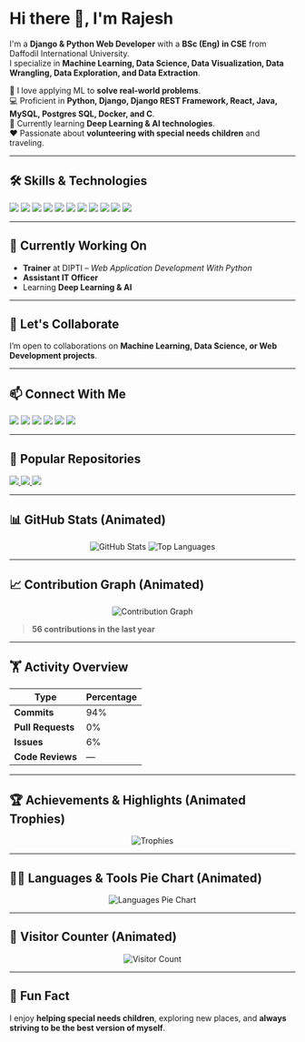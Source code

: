 # Hi there 👋, I'm Rajesh

I'm a **Django & Python Web Developer** with a **BSc (Eng) in CSE** from Daffodil International University.  
I specialize in **Machine Learning, Data Science, Data Visualization, Data Wrangling, Data Exploration, and Data Extraction**.  

🌱 I love applying ML to **solve real-world problems**.  
💻 Proficient in **Python, Django, Django REST Framework, React, Java, MySQL, Postgres SQL, Docker, and C**.  
🎯 Currently learning **Deep Learning & AI technologies**.  
❤️ Passionate about **volunteering with special needs children** and traveling.

---

## 🛠 Skills & Technologies

<p align="left">
  <img src="https://img.shields.io/badge/Python-3776AB?style=for-the-badge&logo=python&logoColor=white" />
  <img src="https://img.shields.io/badge/Django-092E20?style=for-the-badge&logo=django&logoColor=white" />
  <img src="https://img.shields.io/badge/DRF-000000?style=for-the-badge&logo=django&logoColor=white" />
  <img src="https://img.shields.io/badge/React-61DAFB?style=for-the-badge&logo=react&logoColor=black" />
  <img src="https://img.shields.io/badge/Java-ED8B00?style=for-the-badge&logo=java&logoColor=white" />
  <img src="https://img.shields.io/badge/C-00599C?style=for-the-badge&logo=c&logoColor=white" />
  <img src="https://img.shields.io/badge/JavaScript-F7DF1E?style=for-the-badge&logo=javascript&logoColor=black" />
  <img src="https://img.shields.io/badge/MySQL-4479A1?style=for-the-badge&logo=mysql&logoColor=white" />
  <img src="https://img.shields.io/badge/PostgreSQL-336791?style=for-the-badge&logo=postgresql&logoColor=white" />
  <img src="https://img.shields.io/badge/Docker-2496ED?style=for-the-badge&logo=docker&logoColor=white" />
  <img src="https://img.shields.io/badge/Git-F05032?style=for-the-badge&logo=git&logoColor=white" />
</p>

---

## 🔭 Currently Working On
- **Trainer** at DIPTI – *Web Application Development With Python*  
- **Assistant IT Officer**  
- Learning **Deep Learning & AI**

---

## 👯 Let's Collaborate
I’m open to collaborations on **Machine Learning, Data Science, or Web Development projects**.  

---

## 📫 Connect With Me

<p align="left">
  <a href="https://github.com/rajeshdiu" target="_blank"><img src="https://img.shields.io/badge/GitHub-181717?style=for-the-badge&logo=github&logoColor=white" /></a>
  <a href="https://www.linkedin.com/in/rajeshitor/" target="_blank"><img src="https://img.shields.io/badge/LinkedIn-0A66C2?style=for-the-badge&logo=linkedin&logoColor=white" /></a>
  <a href="https://www.facebook.com/rajeshdasitor/" target="_blank"><img src="https://img.shields.io/badge/Facebook-1877F2?style=for-the-badge&logo=facebook&logoColor=white" /></a>
  <a href="https://www.instagram.com/rajeshitor1212/" target="_blank"><img src="https://img.shields.io/badge/Instagram-E4405F?style=for-the-badge&logo=instagram&logoColor=white" /></a>
  <a href="https://twitter.com/rajeshitor" target="_blank"><img src="https://img.shields.io/badge/Twitter-1DA1F2?style=for-the-badge&logo=twitter&logoColor=white" /></a>
  <a href="https://www.youtube.com/c/CreativeCodersbd" target="_blank"><img src="https://img.shields.io/badge/YouTube-FF0000?style=for-the-badge&logo=youtube&logoColor=white" /></a>
</p>

---

## 🌟 Popular Repositories

<p align="left">
  <a href="https://github.com/rajeshdiu/Basic-CRUD-Operation-On-Hospital-Management-System-NSDA_B6">
    <img src="https://github-readme-stats.vercel.app/api/pin/?username=rajeshdiu&repo=Basic-CRUD-Operation-On-Hospital-Management-System-NSDA_B6&theme=react" />
  </a>
  <a href="https://github.com/rajeshdiu/DRF-API-Authentication-with-Job-Portal">
    <img src="https://github-readme-stats.vercel.app/api/pin/?username=rajeshdiu&repo=DRF-API-Authentication-with-Job-Portal&theme=react" />
  </a>
  <a href="https://github.com/rajeshdiu/To-Do-List-Djagno-And-React">
    <img src="https://github-readme-stats.vercel.app/api/pin/?username=rajeshdiu&repo=To-Do-List-Djagno-And-React&theme=react" />
  </a>
</p>

---

## 📊 GitHub Stats (Animated)

<p align="center">
  <img src="https://github-readme-stats.vercel.app/api?username=rajeshdiu&show_icons=true&theme=react&count_private=true&hide=prs" alt="GitHub Stats" />
  <img src="https://github-readme-stats.vercel.app/api/top-langs/?username=rajeshdiu&layout=compact&theme=react" alt="Top Languages" />
</p>

---

## 📈 Contribution Graph (Animated)

<p align="center">
  <img src="https://github-readme-activity-graph.vercel.app/graph?username=rajeshdiu&theme=react-dark&hide_border=true" alt="Contribution Graph" />
</p>

> **56 contributions in the last year**  

---

## 🏋️ Activity Overview

| Type | Percentage |
|------|------------|
| **Commits** | 94% |
| **Pull Requests** | 0% |
| **Issues** | 6% |
| **Code Reviews** | — |

---

## 🏆 Achievements & Highlights (Animated Trophies)

<p align="center">
  <img src="https://github-profile-trophy.vercel.app/?username=rajeshdiu&theme=react&no-frame=true&column=7" alt="Trophies" />
</p>

---

## 👨‍💻 Languages & Tools Pie Chart (Animated)

<p align="center">
  <img src="https://github-readme-stats.vercel.app/api/top-langs/?username=rajeshdiu&langs_count=8&layout=pie&theme=react" alt="Languages Pie Chart" />
</p>

---

## 🌱 Visitor Counter (Animated)
<p align="center">
  <img src="https://visitor-badge.laobi.icu/badge?page_id=rajeshdiu&color=0e75b6&style=flat-square" alt="Visitor Count" />
</p>

---

## 🌱 Fun Fact
I enjoy **helping special needs children**, exploring new places, and **always striving to be the best version of myself**.
